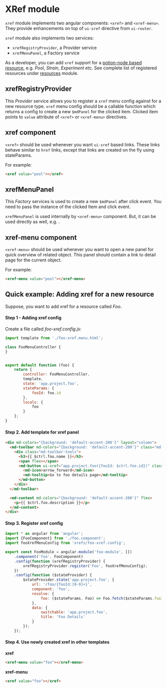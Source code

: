 # XRef module
`xref` module implements two angular components: `<xref>` and `<xref-menu>`. They provide enhancements on top of `ui-sref` directive from `ui-router`.

`xref` module also implements two services:

- `xrefRegistryProvider`, a Provider service
- `xrefMenuPanel`, a Factory service

As a developer, you can add `xref` support for a [potion-node based resource](https://github.com/biosustain/potion-node/blob/master/docs/ANGULARJS.md), e.g. *Pool*, *Strain*, *Experiment* etc. See complete list of registered resources under [resources](https://github.com/biosustain/metabolica-ui/blob/master/src/app/shared/resources/resources.module.js) module.

## xrefRegistryProvider
This *Provider* service allows you to register a `xref` menu config against for a new resource type. `xref` menu config should be a callable function which returns a config to create a new `$mdPanel` for the clicked item. Clicked item points to `value` attribute of `<xref>` or `<xref-menu>` directives.
## xref component
`<xref>` should be used whenever you want `ui-sref` based links. These links behave similar to `href` links, except that links are created on the fly using stateParams.
 
For example:
```html
<xref value="pool"></xref>
```

## xrefMenuPanel
This *Factory* services is used to create a new `$mdPanel` after click event. You need to pass the instance of the clicked Item and click event.

`xrefMenuPanel` is used internally by `<xref-menu>` component. But, it can be used directly as well, e.g. [<project-lineage>](https://github.com/biosustain/metabolica-ui-core/blob/master/src/app/project/project-lineage.component.js). 

## xref-menu component
`<xref-menu>` should be used whenever you want to open a new panel for quick overview of related object. This panel should contain a link to detail page for the current object.

For example:
```html
<xref-menu value="pool"></xref-menu>
```

## Quick example: Adding xref for a new resource
Suppose, you want to add xref for a resource called *Foo*.

#### Step 1 - Adding xref config
Create a file called *foo-xref.config.js*:
```js
import template from './foo-xref.menu.html';

class FooMenuController {
}


export default function (foo) {
    return {
        controller: FooMenuController,
        template,
        state: 'app.project.foo',
        stateParams: {
            fooId: foo.id
        },
        locals: {
            foo
        }
    };
}

```
#### Step 2. Add template for xref panel
```html
<div md-colors="{background: 'default-accent-200'}" layout="column">
  <md-toolbar md-colors="{background: 'default-accent-200'}" class="md-dense md-accent">
    <div class="md-toolbar-tools">
      <h3>{{ $ctrl.foo.name }}</h3>
      <span flex></span>
      <md-button ui-sref="app.project.foo({fooId: $ctrl.foo.id})" class="md-icon-button">
        <md-icon>arrow_forward</md-icon>
        <md-tooltip>Go to foo details page</md-tooltip>
      </md-button>
    </div>
  </md-toolbar>

  <md-content md-colors="{background: 'default-accent-200'}" flex>
    <p>{{ $ctrl.foo.description }}</p>
  </md-content>
</div>
```

#### Step 3. Register xref config
```js
import * as angular from 'angular';
import {FooComponent} from './foo.component';
import fooXrefMenuConfig from 'xrefs/foo-xref.config';

export const FooModule = angular.module('foo-module', [])
    .component('foo', FooComponent)
    .config(function (xrefRegistryProvider) {
        xrefRegistryProvider.register('Foo', fooXrefMenuConfig);
    })
    .config(function ($stateProvider) {
        $stateProvider.state('app.project.foo', {
            url: '/foo/{fooId:[0-9]+}',
            component: 'foo',
            resolve: {
                foo: ($stateParams, Foo) => Foo.fetch($stateParams.fooId)
            },
            data: {
                switchable: 'app.project.foo',
                title: 'Foo Details'
            }
        });
    });
```

#### Step 4. Use newly created xref in other templates
**xref**
```html
<xref-menu value="foo"></xref-menu>
```
**xref-menu**
```html
<xref value="foo"></xref>
```
